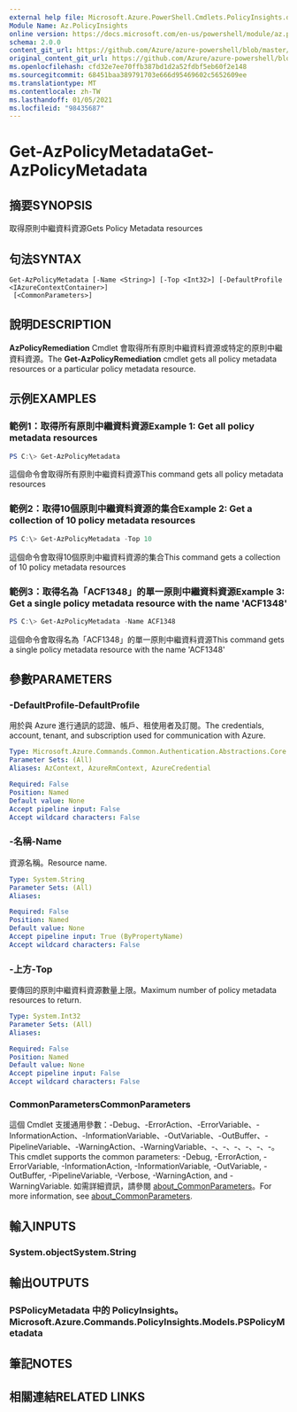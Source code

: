 ```yaml
---
external help file: Microsoft.Azure.PowerShell.Cmdlets.PolicyInsights.dll-Help.xml
Module Name: Az.PolicyInsights
online version: https://docs.microsoft.com/en-us/powershell/module/az.policyinsights/get-azpolicymetadata
schema: 2.0.0
content_git_url: https://github.com/Azure/azure-powershell/blob/master/src/PolicyInsights/PolicyInsights/help/Get-AzPolicyMetadata.md
original_content_git_url: https://github.com/Azure/azure-powershell/blob/master/src/PolicyInsights/PolicyInsights/help/Get-AzPolicyMetadata.md
ms.openlocfilehash: cfd32e7ee70ffb387bd1d2a52fdbf5eb60f2e148
ms.sourcegitcommit: 68451baa389791703e666d95469602c5652609ee
ms.translationtype: MT
ms.contentlocale: zh-TW
ms.lasthandoff: 01/05/2021
ms.locfileid: "98435687"
---
```

# <span data-ttu-id="ebe51-101">Get-AzPolicyMetadata</span><span class="sxs-lookup"><span data-stu-id="ebe51-101">Get-AzPolicyMetadata</span></span>

## <span data-ttu-id="ebe51-102">摘要</span><span class="sxs-lookup"><span data-stu-id="ebe51-102">SYNOPSIS</span></span>
<span data-ttu-id="ebe51-103">取得原則中繼資料資源</span><span class="sxs-lookup"><span data-stu-id="ebe51-103">Gets Policy Metadata resources</span></span>

## <span data-ttu-id="ebe51-104">句法</span><span class="sxs-lookup"><span data-stu-id="ebe51-104">SYNTAX</span></span>

```
Get-AzPolicyMetadata [-Name <String>] [-Top <Int32>] [-DefaultProfile <IAzureContextContainer>]
 [<CommonParameters>]
```

## <span data-ttu-id="ebe51-105">說明</span><span class="sxs-lookup"><span data-stu-id="ebe51-105">DESCRIPTION</span></span>
<span data-ttu-id="ebe51-106">**AzPolicyRemediation** Cmdlet 會取得所有原則中繼資料資源或特定的原則中繼資料資源。</span><span class="sxs-lookup"><span data-stu-id="ebe51-106">The **Get-AzPolicyRemediation** cmdlet gets all policy metadata resources or a particular policy metadata resource.</span></span>

## <span data-ttu-id="ebe51-107">示例</span><span class="sxs-lookup"><span data-stu-id="ebe51-107">EXAMPLES</span></span>

### <span data-ttu-id="ebe51-108">範例1：取得所有原則中繼資料資源</span><span class="sxs-lookup"><span data-stu-id="ebe51-108">Example 1: Get all policy metadata resources</span></span>
```powershell
PS C:\> Get-AzPolicyMetadata
```

<span data-ttu-id="ebe51-109">這個命令會取得所有原則中繼資料資源</span><span class="sxs-lookup"><span data-stu-id="ebe51-109">This command gets all policy metadata resources</span></span>

### <span data-ttu-id="ebe51-110">範例2：取得10個原則中繼資料資源的集合</span><span class="sxs-lookup"><span data-stu-id="ebe51-110">Example 2: Get a collection of 10 policy metadata resources</span></span>
```powershell
PS C:\> Get-AzPolicyMetadata -Top 10
```

<span data-ttu-id="ebe51-111">這個命令會取得10個原則中繼資料資源的集合</span><span class="sxs-lookup"><span data-stu-id="ebe51-111">This command gets a collection of 10 policy metadata resources</span></span>

### <span data-ttu-id="ebe51-112">範例3：取得名為「ACF1348」的單一原則中繼資料資源</span><span class="sxs-lookup"><span data-stu-id="ebe51-112">Example 3: Get a single policy metadata resource with the name 'ACF1348'</span></span>
```powershell
PS C:\> Get-AzPolicyMetadata -Name ACF1348
```

<span data-ttu-id="ebe51-113">這個命令會取得名為「ACF1348」的單一原則中繼資料資源</span><span class="sxs-lookup"><span data-stu-id="ebe51-113">This command gets a single policy metadata resource with the name 'ACF1348'</span></span>

## <span data-ttu-id="ebe51-114">參數</span><span class="sxs-lookup"><span data-stu-id="ebe51-114">PARAMETERS</span></span>

### <span data-ttu-id="ebe51-115">-DefaultProfile</span><span class="sxs-lookup"><span data-stu-id="ebe51-115">-DefaultProfile</span></span>
<span data-ttu-id="ebe51-116">用於與 Azure 進行通訊的認證、帳戶、租使用者及訂閱。</span><span class="sxs-lookup"><span data-stu-id="ebe51-116">The credentials, account, tenant, and subscription used for communication with Azure.</span></span>

```yaml
Type: Microsoft.Azure.Commands.Common.Authentication.Abstractions.Core.IAzureContextContainer
Parameter Sets: (All)
Aliases: AzContext, AzureRmContext, AzureCredential

Required: False
Position: Named
Default value: None
Accept pipeline input: False
Accept wildcard characters: False
```

### <span data-ttu-id="ebe51-117">-名稱</span><span class="sxs-lookup"><span data-stu-id="ebe51-117">-Name</span></span>
<span data-ttu-id="ebe51-118">資源名稱。</span><span class="sxs-lookup"><span data-stu-id="ebe51-118">Resource name.</span></span>

```yaml
Type: System.String
Parameter Sets: (All)
Aliases:

Required: False
Position: Named
Default value: None
Accept pipeline input: True (ByPropertyName)
Accept wildcard characters: False
```

### <span data-ttu-id="ebe51-119">-上方</span><span class="sxs-lookup"><span data-stu-id="ebe51-119">-Top</span></span>
<span data-ttu-id="ebe51-120">要傳回的原則中繼資料資源數量上限。</span><span class="sxs-lookup"><span data-stu-id="ebe51-120">Maximum number of policy metadata resources to return.</span></span>

```yaml
Type: System.Int32
Parameter Sets: (All)
Aliases:

Required: False
Position: Named
Default value: None
Accept pipeline input: False
Accept wildcard characters: False
```

### <span data-ttu-id="ebe51-121">CommonParameters</span><span class="sxs-lookup"><span data-stu-id="ebe51-121">CommonParameters</span></span>
<span data-ttu-id="ebe51-122">這個 Cmdlet 支援通用參數：-Debug、-ErrorAction、-ErrorVariable、-InformationAction、-InformationVariable、-OutVariable、-OutBuffer、-PipelineVariable、-WarningAction、-WarningVariable、-、-、-、-、-、-。</span><span class="sxs-lookup"><span data-stu-id="ebe51-122">This cmdlet supports the common parameters: -Debug, -ErrorAction, -ErrorVariable, -InformationAction, -InformationVariable, -OutVariable, -OutBuffer, -PipelineVariable, -Verbose, -WarningAction, and -WarningVariable.</span></span> <span data-ttu-id="ebe51-123">如需詳細資訊，請參閱 [about_CommonParameters](http://go.microsoft.com/fwlink/?LinkID=113216)。</span><span class="sxs-lookup"><span data-stu-id="ebe51-123">For more information, see [about_CommonParameters](http://go.microsoft.com/fwlink/?LinkID=113216).</span></span>

## <span data-ttu-id="ebe51-124">輸入</span><span class="sxs-lookup"><span data-stu-id="ebe51-124">INPUTS</span></span>

### <span data-ttu-id="ebe51-125">System.object</span><span class="sxs-lookup"><span data-stu-id="ebe51-125">System.String</span></span>

## <span data-ttu-id="ebe51-126">輸出</span><span class="sxs-lookup"><span data-stu-id="ebe51-126">OUTPUTS</span></span>

### <span data-ttu-id="ebe51-127">PSPolicyMetadata 中的 PolicyInsights。</span><span class="sxs-lookup"><span data-stu-id="ebe51-127">Microsoft.Azure.Commands.PolicyInsights.Models.PSPolicyMetadata</span></span>

## <span data-ttu-id="ebe51-128">筆記</span><span class="sxs-lookup"><span data-stu-id="ebe51-128">NOTES</span></span>

## <span data-ttu-id="ebe51-129">相關連結</span><span class="sxs-lookup"><span data-stu-id="ebe51-129">RELATED LINKS</span></span>
